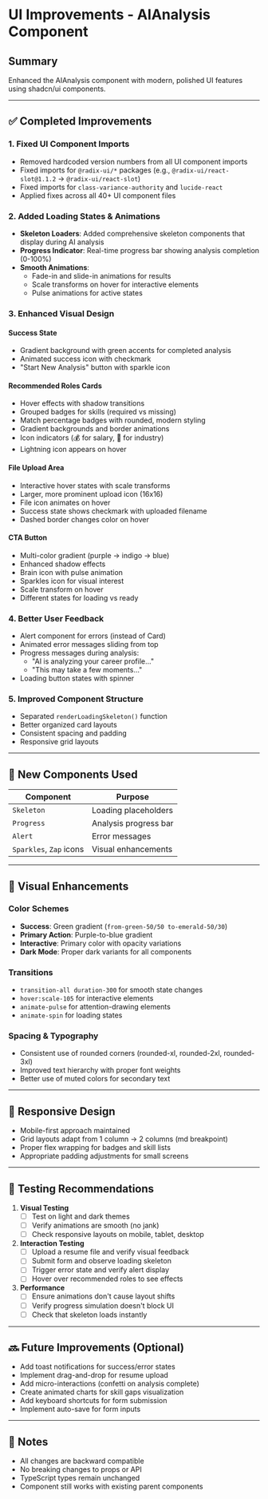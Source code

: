 # UI Improvements - AIAnalysis Component

## Summary
Enhanced the AIAnalysis component with modern, polished UI features using shadcn/ui components.

---

## ✅ Completed Improvements

### 1. **Fixed UI Component Imports**
- Removed hardcoded version numbers from all UI component imports
- Fixed imports for `@radix-ui/*` packages (e.g., `@radix-ui/react-slot@1.1.2` → `@radix-ui/react-slot`)
- Fixed imports for `class-variance-authority` and `lucide-react`
- Applied fixes across all 40+ UI component files

### 2. **Added Loading States & Animations**
- **Skeleton Loaders**: Added comprehensive skeleton components that display during AI analysis
- **Progress Indicator**: Real-time progress bar showing analysis completion (0-100%)
- **Smooth Animations**: 
  - Fade-in and slide-in animations for results
  - Scale transforms on hover for interactive elements
  - Pulse animations for active states

### 3. **Enhanced Visual Design**

#### **Success State**
- Gradient background with green accents for completed analysis
- Animated success icon with checkmark
- "Start New Analysis" button with sparkle icon

#### **Recommended Roles Cards**
- Hover effects with shadow transitions
- Grouped badges for skills (required vs missing)
- Match percentage badges with rounded, modern styling
- Gradient backgrounds and border animations
- Icon indicators (💰 for salary, 🏢 for industry)
- Lightning icon appears on hover

#### **File Upload Area**
- Interactive hover states with scale transforms
- Larger, more prominent upload icon (16x16)
- File icon animates on hover
- Success state shows checkmark with uploaded filename
- Dashed border changes color on hover

#### **CTA Button**
- Multi-color gradient (purple → indigo → blue)
- Enhanced shadow effects
- Brain icon with pulse animation
- Sparkles icon for visual interest
- Scale transform on hover
- Different states for loading vs ready

### 4. **Better User Feedback**
- Alert component for errors (instead of Card)
- Animated error messages sliding from top
- Progress messages during analysis:
  - "AI is analyzing your career profile..."
  - "This may take a few moments..."
- Loading button states with spinner

### 5. **Improved Component Structure**
- Separated `renderLoadingSkeleton()` function
- Better organized card layouts
- Consistent spacing and padding
- Responsive grid layouts

---

## 🎨 New Components Used

| Component | Purpose |
|-----------|---------|
| `Skeleton` | Loading placeholders |
| `Progress` | Analysis progress bar |
| `Alert` | Error messages |
| `Sparkles`, `Zap` icons | Visual enhancements |

---

## 🚀 Visual Enhancements

### Color Schemes
- **Success**: Green gradient (`from-green-50/50 to-emerald-50/30`)
- **Primary Action**: Purple-to-blue gradient
- **Interactive**: Primary color with opacity variations
- **Dark Mode**: Proper dark variants for all components

### Transitions
- `transition-all duration-300` for smooth state changes
- `hover:scale-105` for interactive elements
- `animate-pulse` for attention-drawing elements
- `animate-spin` for loading states

### Spacing & Typography
- Consistent use of rounded corners (rounded-xl, rounded-2xl, rounded-3xl)
- Improved text hierarchy with proper font weights
- Better use of muted colors for secondary text

---

## 📱 Responsive Design
- Mobile-first approach maintained
- Grid layouts adapt from 1 column → 2 columns (md breakpoint)
- Proper flex wrapping for badges and skill lists
- Appropriate padding adjustments for small screens

---

## 🧪 Testing Recommendations

1. **Visual Testing**
   - [ ] Test on light and dark themes
   - [ ] Verify animations are smooth (no jank)
   - [ ] Check responsive layouts on mobile, tablet, desktop

2. **Interaction Testing**
   - [ ] Upload a resume file and verify visual feedback
   - [ ] Submit form and observe loading skeleton
   - [ ] Trigger error state and verify alert display
   - [ ] Hover over recommended roles to see effects

3. **Performance**
   - [ ] Ensure animations don't cause layout shifts
   - [ ] Verify progress simulation doesn't block UI
   - [ ] Check that skeleton loads instantly

---

## 🔜 Future Improvements (Optional)

- Add toast notifications for success/error states
- Implement drag-and-drop for resume upload
- Add micro-interactions (confetti on analysis complete)
- Create animated charts for skill gaps visualization
- Add keyboard shortcuts for form submission
- Implement auto-save for form inputs

---

## 📝 Notes

- All changes are backward compatible
- No breaking changes to props or API
- TypeScript types remain unchanged
- Component still works with existing parent components
